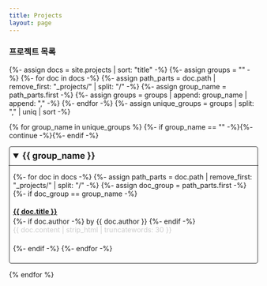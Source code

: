 ```yaml
---
title: Projects
layout: page
---
```


### 프로젝트 목록

{%- assign docs = site.projects | sort: "title" -%}
{%- assign groups = "" -%}
{%- for doc in docs -%}
  {%- assign path_parts = doc.path | remove_first: "_projects/" | split: "/" -%}
  {%- assign group_name = path_parts.first -%}
  {%- assign groups = groups | append: group_name | append: "," -%}
{%- endfor -%}
{%- assign unique_groups = groups | split: "," | uniq | sort -%}

{% for group_name in unique_groups %}
  {%- if group_name == "" -%}{%- continue -%}{%- endif -%}
  <details open>
    <summary>{{ group_name }}</summary>
    <ul class="post-list">
      {%- for doc in docs -%}
        {%- assign path_parts = doc.path | remove_first: "_projects/" | split: "/" -%}
        {%- assign doc_group = path_parts.first -%}
        {%- if doc_group == group_name -%}
        <li>
          <h4>
            <a class="post-link" href="{{ doc.url | relative_url }}">
              {{ doc.title }}
            </a>
          </h4>
          {%- if doc.author -%}
            <span class="post-meta">by {{ doc.author }}</span>
          {%- endif -%}
          <p>{{ doc.content | strip_html | truncatewords: 30 }}</p>
        </li>
        {%- endif -%}
      {%- endfor -%}
    </ul>
  </details>
{% endfor %}

<style>
  details {
    border: 1px solid #333;
    border-radius: 4px;
    padding: 0.5em 0.5em 0;
    margin-bottom: 1em;
  }

  summary {
    font-size: 1.25em;
    font-weight: bold;
    margin: -0.5em -0.5em 0;
    padding: 0.5em;
    cursor: pointer;
  }

  details[open] {
    padding: 0.5em;
  }

  details[open] summary {
    border-bottom: 1px solid #333;
    margin-bottom: 0.5em;
  }

  .post-list {
    list-style: none;
    padding-left: 0;
  }

  .post-list li {
    margin-bottom: 1.5em;
  }

  .post-list h4 {
    margin-bottom: 0.2em;
  }

  .post-list p {
    margin-top: 0;
    color: #ccc;
  }
</style>
